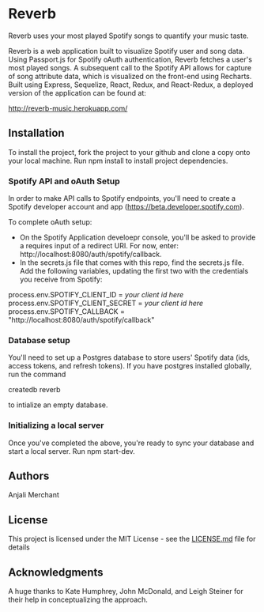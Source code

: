# Reverb

Reverb uses your most played Spotify songs to quantify your music taste.

Reverb is a web application built to visualize Spotify user and song data. Using Passport.js for Spotify oAuth authentication, Reverb fetches a user's most played songs. A subsequent call to the Spotify API allows for capture of song attribute data, which is visualized on the front-end using Recharts. Built using Express, Sequelize, React, Redux, and React-Redux, a deployed version of the application can be found at:

http://reverb-music.herokuapp.com/

## Installation
To install the project, fork the project to your github and clone a copy onto your local machine. Run npm install to install project dependencies.

### Spotify API and oAuth Setup
In order to make API calls to Spotify endpoints, you'll need to create a Spotify developer account and app (https://beta.developer.spotify.com).

To complete oAuth setup:
- On the Spotify Application develoepr console, you'll be asked to provide a requires input of a redirect URI. For now, enter: http://localhost:8080/auth/spotify/callback.
- In the secrets.js file that comes with this repo, find the secrets.js file. Add the following variables, updating the first two with the credentials you receive from Spotify:

process.env.SPOTIFY_CLIENT_ID = *your client id here*
process.env.SPOTIFY_CLIENT_SECRET = *your client id here*
process.env.SPOTIFY_CALLBACK = "http://localhost:8080/auth/spotify/callback"

### Database setup
You'll need to set up a Postgres database to store users' Spotify data (ids, access tokens, and refresh tokens). If you have postgres installed globally, run the command

createdb reverb

to intialize an empty database.

### Initializing a local server
Once you've completed the above, you're ready to sync your database and start a local server. Run npm start-dev.

## Authors
Anjali Merchant

## License
This project is licensed under the MIT License - see the [LICENSE.md](LICENSE.md) file for details

## Acknowledgments
A huge thanks to Kate Humphrey, John McDonald, and Leigh Steiner for their help in conceptualizing the approach.

